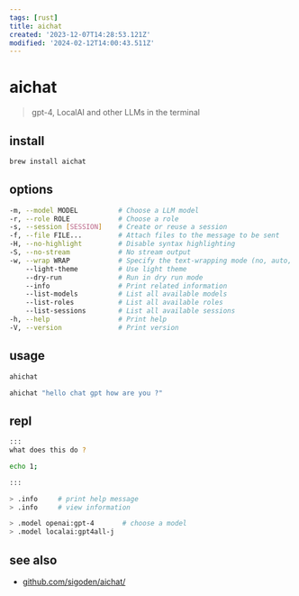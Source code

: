```yaml
---
tags: [rust]
title: aichat
created: '2023-12-07T14:28:53.121Z'
modified: '2024-02-12T14:00:43.511Z'
---
```


# aichat

> gpt-4, LocalAI and other LLMs in the terminal

## install

```sh
brew install aichat
```

## options

```sh
-m, --model MODEL          # Choose a LLM model
-r, --role ROLE            # Choose a role
-s, --session [SESSION]    # Create or reuse a session
-f, --file FILE...         # Attach files to the message to be sent
-H, --no-highlight         # Disable syntax highlighting
-S, --no-stream            # No stream output
-w, --wrap WRAP            # Specify the text-wrapping mode (no, auto, <max-width>)
    --light-theme          # Use light theme
    --dry-run              # Run in dry run mode
    --info                 # Print related information
    --list-models          # List all available models
    --list-roles           # List all available roles
    --list-sessions        # List all available sessions
-h, --help                 # Print help
-V, --version              # Print version
```

## usage

```sh
ahichat   

ahichat "hello chat gpt how are you ?"
```

## repl

```sh
:::
what does this do ?

echo 1;

:::

> .info     # print help message
> .info     # view information

> .model openai:gpt-4       # choose a model
> .model localai:gpt4all-j
```

## see also

- [github.com/sigoden/aichat/](https://github.com/sigoden/aichat/)
